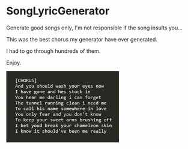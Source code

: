 # SongLyricGenerator
Generate good songs only, I'm not responsible if the song insults you...

This was the best chorus my generator have ever generated.

I had to go through hundreds of them.

Enjoy.

![deep](deep.png)
